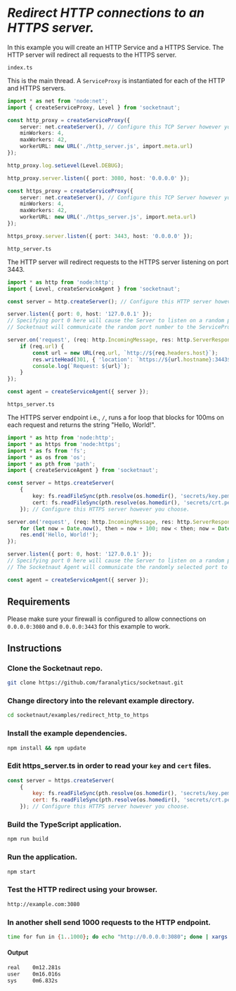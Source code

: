 # *Redirect HTTP connections to an HTTPS server.*

In this example you will create an HTTP Service and a HTTPS Service.  The HTTP server will redirect all requests to the HTTPS server.

`index.ts`

This is the main thread.  A `ServiceProxy` is instantiated for each of the HTTP and HTTPS servers.
```ts
import * as net from 'node:net';
import { createServiceProxy, Level } from 'socketnaut';

const http_proxy = createServiceProxy({
    server: net.createServer(), // Configure this TCP Server however you choose.
    minWorkers: 4,
    maxWorkers: 42,
    workerURL: new URL('./http_server.js', import.meta.url)
});

http_proxy.log.setLevel(Level.DEBUG);

http_proxy.server.listen({ port: 3080, host: '0.0.0.0' });

const https_proxy = createServiceProxy({
    server: net.createServer(), // Configure this TCP Server however you choose.
    minWorkers: 4,
    maxWorkers: 42,
    workerURL: new URL('./https_server.js', import.meta.url)
});

https_proxy.server.listen({ port: 3443, host: '0.0.0.0' });
```

`http_server.ts`

The HTTP server will redirect requests to the HTTPS server listening on port 3443. 
```ts
import * as http from 'node:http';
import { Level, createServiceAgent } from 'socketnaut';

const server = http.createServer(); // Configure this HTTP server however you choose.

server.listen({ port: 0, host: '127.0.0.1' });
// Specifying port 0 here will cause the Server to listen on a random port.
// Socketnaut will communicate the random port number to the ServiceProxy.

server.on('request', (req: http.IncomingMessage, res: http.ServerResponse) => {
    if (req.url) {
        const url = new URL(req.url, `http://${req.headers.host}`);
        res.writeHead(301, { 'location': `https://${url.hostname}:3443${url.pathname}` }).end();
        console.log(`Request: ${url}`);
    }
});

const agent = createServiceAgent({ server });
```

`https_server.ts`

The HTTPS server endpoint i.e., `/`, runs a for loop that blocks for 100ms on each request and returns the string "Hello, World!".
```ts
import * as http from 'node:http';
import * as https from 'node:https';
import * as fs from 'fs';
import * as os from 'os';
import * as pth from 'path';
import { createServiceAgent } from 'socketnaut';

const server = https.createServer(
    {
        key: fs.readFileSync(pth.resolve(os.homedir(), 'secrets/key.pem')),
        cert: fs.readFileSync(pth.resolve(os.homedir(), 'secrets/crt.pem'))
    }); // Configure this HTTPS server however you choose.

server.on('request', (req: http.IncomingMessage, res: http.ServerResponse) => {
    for (let now = Date.now(), then = now + 100; now < then; now = Date.now()); // Block for 100 milliseconds.
    res.end('Hello, World!');
});

server.listen({ port: 0, host: '127.0.0.1' });
// Specifying port 0 here will cause the Server to listen on a random port.
// The Socketnaut Agent will communicate the randomly selected port to the ServiceProxy.

const agent = createServiceAgent({ server });
```

## Requirements
Please make sure your firewall is configured to allow connections on `0.0.0.0:3080` and `0.0.0.0:3443` for this example to work.

## Instructions

### Clone the Socketnaut repo.
```bash
git clone https://github.com/faranalytics/socketnaut.git
```

### Change directory into the relevant example directory.
```bash
cd socketnaut/examples/redirect_http_to_https
```

### Install the example dependencies.
```bash
npm install && npm update
```

### Edit https_server.ts in order to read your `key` and `cert` files.
```js
const server = https.createServer(
    {
        key: fs.readFileSync(pth.resolve(os.homedir(), 'secrets/key.pem')),
        cert: fs.readFileSync(pth.resolve(os.homedir(), 'secrets/crt.pem'))
    }); // Configure this HTTPS server however you choose.
```

### Build the TypeScript application.
```bash
npm run build
```

### Run the application.
```bash
npm start
```

### Test the HTTP redirect using your browser.
```bash
http://example.com:3080
```

### In another shell send 1000 requests to the HTTP endpoint.
```bash
time for fun in {1..1000}; do echo "http://0.0.0.0:3080"; done | xargs -n1 -P1000 curl -k -L 
```

#### Output
```bash
real    0m12.281s
user    0m16.016s
sys     0m6.832s
```